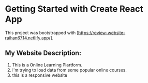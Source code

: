 # Getting Started with Create React App

This project was bootstrapped with [https://review-website-raihan6714.netlify.app/].

## My Website Description:
1) This is a Online Learning Plartform.
2) I'm trying to load data from some popular online courses.
3) this is a responsive website




